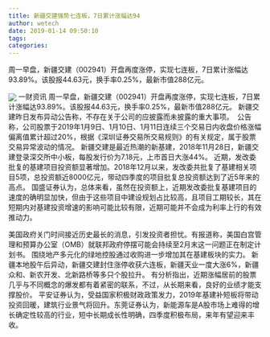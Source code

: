 ```yaml
---
title: 新疆交建强势七连板，7日累计涨幅达94
author: wetech
date: 2019-01-14 09:50:10
tags: 
categories: 
---
```

周一早盘，新疆交建（002941）开盘再度涨停，实现七连板，7日累计涨幅达93.89%。该股报44.63元，换手率0.25%，最新市值288亿元。
<!-- more -->
<img align="center" border="0" src="https://imgcdn.yicai.com/uppics/images/2019/01/917f215c106e55d668db8926856dd01e.jpg" />
一财资讯
周一早盘，新疆交建（002941）开盘再度涨停，实现七连板，7日累计涨幅达93.89%。该股报44.63元，换手率0.25%，最新市值288亿元。
新疆交建昨日发布异动公告称，不存在关于公司的应披露而未披露的重大事项。 
公告称，公司股票于2019年1月9日、1月10日、1月11日连续三个交易日内收盘价格涨幅偏离值累计超过20%，根据《深圳证券交易所交易规则》的有关规定，属于股票交易异常波动的情况。
新疆交建是最近热潮的新基建，2018年11月28日，新疆交建登录深交所中小板，每股发行价为7.18元，上市首日大涨44%。
近期，发改委批复的基建项目投资额显著增加。2018年12月以来，发改委共批复了基建相关项目5项，总投资额近8000亿元，带动四季度的项目批复总投资额达到了近5年来的高点。
国盛证券认为，总体来看，虽然在投资额上，近期发改委批复基建项目的速度的确明显加快，但由于这些项目中建设规划占比较高，且项目工期较长，其在短期内对基建投资增速的影响可能比较有限，近期可能并不会成为利率上行的有效推动力。
 
 
美国政府关门时间接近历史最长的消息，引发投资者担忧。有报道称，美国白宫管理和预算办公室（OMB）就联邦政府停摆可能会持续至2月末这一问题正在制定计划书。
围绕地产多元化的绿地控股通过收购进一步增加其在基建板块的实力。
新疆本地股午后异动，新疆交建封住涨停收获六连板，新疆天业一度大涨6%，新疆众和、新农开发、北新路桥等多只个股拉升。
有分析指出，近期涨幅居前的股票几乎与不同概念的爆发都有着紧密的联系，不过，从长期来看，良好的业绩才能支撑股价。
平安证券认为，受益国家积极财政政策发力，2019年基建补短板将带动投资回暖，建筑行业景气将回升。东莞证券认为，新能源车是A股市场上难得的增长确定性较高的行业，短中长期成长性明确，四季度积极布局，来年有望迎来丰收。
